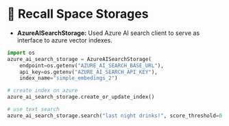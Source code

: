 # 💾 Recall Space Storages
+ **AzureAISearchStorage:** Used Azure AI search client to serve as interface to azure vector indexes.

```python
import os
azure_ai_search_storage = AzureAISearchStorage(
    endpoint=os.getenv("AZURE_AI_SEARCH_BASE_URL"),
    api_key=os.getenv("AZURE_AI_SEARCH_API_KEY"),
    index_name="simple_embedings_2")

# create index on azure
azure_ai_search_storage.create_or_update_index()

# use text search
azure_ai_search_storage.search("last night drinks!", score_threshold=0.0, top_n=5)
```
